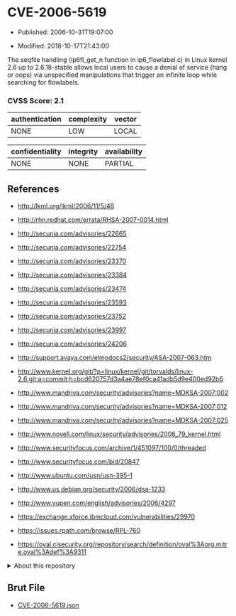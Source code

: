 # CVE-2006-5619

- Published: 2006-10-31T19:07:00

- Modified: 2018-10-17T21:43:00

The seqfile handling (ip6fl_get_n function in ip6_flowlabel.c) in Linux kernel 2.6 up to 2.6.18-stable allows local users to cause a denial of service (hang or oops) via unspecified manipulations that trigger an infinite loop while searching for flowlabels.

### CVSS Score: **2.1**

| authentication | complexity | vector |
| --- | --- | --- |
| NONE | LOW | LOCAL |

| confidentiality | integrity | availability |
| --- | --- | --- |
| NONE | NONE | PARTIAL |

## References

* http://lkml.org/lkml/2006/11/5/46

* http://rhn.redhat.com/errata/RHSA-2007-0014.html

* http://secunia.com/advisories/22665

* http://secunia.com/advisories/22754

* http://secunia.com/advisories/23370

* http://secunia.com/advisories/23384

* http://secunia.com/advisories/23474

* http://secunia.com/advisories/23593

* http://secunia.com/advisories/23752

* http://secunia.com/advisories/23997

* http://secunia.com/advisories/24206

* http://support.avaya.com/elmodocs2/security/ASA-2007-063.htm

* http://www.kernel.org/git/?p=linux/kernel/git/torvalds/linux-2.6.git;a=commit;h=bcd620757d3a4ae78ef0ca41adb5d9e400ed92b6

* http://www.mandriva.com/security/advisories?name=MDKSA-2007:002

* http://www.mandriva.com/security/advisories?name=MDKSA-2007:012

* http://www.mandriva.com/security/advisories?name=MDKSA-2007:025

* http://www.novell.com/linux/security/advisories/2006_79_kernel.html

* http://www.securityfocus.com/archive/1/451097/100/0/threaded

* http://www.securityfocus.com/bid/20847

* http://www.ubuntu.com/usn/usn-395-1

* http://www.us.debian.org/security/2006/dsa-1233

* http://www.vupen.com/english/advisories/2006/4297

* https://exchange.xforce.ibmcloud.com/vulnerabilities/29970

* https://issues.rpath.com/browse/RPL-760

* https://oval.cisecurity.org/repository/search/definition/oval%3Aorg.mitre.oval%3Adef%3A9311

<details>
<summary>About this repository</summary> 

  This repository is part of the project [Live Hack CVE](https://github.com/Live-Hack-CVE). Main website can be found [www.live-hack.org](https://www.live-hack.org) 
  
  Made by [Sn0wAlice](https://github.com/Sn0wAlice) for the people that care about security and need to have a feed of the latest CVEs. Hope you enjoy it, don't forget to star the repo and follow me on [Twitter](https://twitter.com/Sn0wAlice) and [Github](https://github.com/Sn0wAlice). And that is my [personnal website](https://www.alice-snow.me/)

  - [Home Page](https://github.com/Live-Hack-CVE)
  - [Framework](https://github.com/Live-Hack-CVE/cve-framework)
  - [CVE database](https://github.com/Live-Hack-CVE/full_database)
  - [Changelog](https://github.com/Live-Hack-CVE/Changelog)
</details>

## Brut File

* [CVE-2006-5619.json](https://raw.githubusercontent.com/Live-Hack-CVE/full_database/main/cves/2006/CVE-2006-5619.json)

